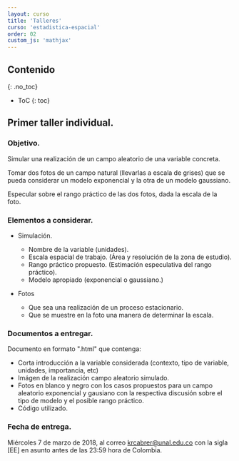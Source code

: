 ```yaml
---
layout: curso
title: 'Talleres'
curso: 'estadistica-espacial'
order: 02
custom_js: 'mathjax'
---
```


## Contenido
{: .no_toc}

* ToC
{: toc}

## Primer taller individual.

### Objetivo.

Simular una realización de un campo aleatorio de
una variable concreta.

Tomar dos fotos de un
campo natural (llevarlas a escala de grises)
que se pueda considerar un modelo exponencial y
la otra de un modelo gaussiano.

Especular sobre el rango práctico de las dos fotos,
dada la escala de la foto.



### Elementos a considerar.
  + Simulación.
    - Nombre de la variable (unidades).
    - Escala espacial de trabajo. (Área y resolución de la zona de estudio).
    - Rango práctico propuesto. (Estimación especulativa del rango práctico).
    - Modelo apropiado (exponencial o gaussiano.)

  + Fotos
    - Que sea una realización de un proceso estacionario.
    - Que se muestre en la foto una manera de determinar la escala.

### Documentos a entregar.

  Documento en formato ".html" que contenga:

  - Corta introducción a la variable considerada (contexto, tipo de variable,
    unidades, importancia, etc)      
  - Imágen de la realización campo aleatorio simulado.   
  - Fotos en blanco y negro con los casos propuestos
    para un campo aleatorio exponencial y
    gausiano con la respectiva discusión sobre el tipo de modelo y
    el posible rango práctico.
  - Código utilizado.  

### Fecha de entrega.

Miércoles 7 de marzo de 2018, al correo krcabrer@unal.edu.co con
la sigla [EE] en asunto antes de las 23:59 hora de Colombia.





<!---

## Contenido
{: .no_toc}

* ToC
{: toc}


## Primer taller en grupo.

### Objetivo.

Tomar en el mismo lugar del ejercicio anterior datos
de ruido y luminosidad durante un tiempo de 10 minutos.

### Actividades

- Se arman grupos de acuerdo al número de celulares que permitan
  tanto registrar como enviar los resultados por correo electrónico
  de la aplicación [Scientific Journal](https://play.google.com/store/apps/details?id=com.google.android.apps.forscience.whistlepunk&hl=es).

- Mientras se organizan los grupos, durante aproximadamente
  20 minutos, se toman los datos de ruido y luminosidad, en el
  mismo punto en donde se tomaron los datos de wifi y señal de celular.
  Esta toma de datos deberá ser simultánea con los demás grupos.

-  Se envían al correo krcabrer@unal.edu.co los integrantes del grupo
     junto con su correo electrónico y las coordenadas del punto de
     toma de la información perteneciente al grupo y las coordenadas
     del profesor.

- Una vez transcurridos los diez minutos, se envían los archivos  
  (luminosidad y ruido por aparte) al correo krcabrer@unal.edu.co,
  no olvidando escribir en asunto [EE].

### Documentos de entrega
- Dos archivos de datos: uno para ruido y otro para
  luminosidad.

### Fecha de entrega

  Viernes 24 de febrero de 2017 en hora de clase (6:00 am a 8:00 am)

## Taller individual

Se realizaron perforaciones en una mina de carbón en Sudáfrica.
De las perforaciones se midió el espesor de la capa de carbón (en metros),
la energía contenida (valor calorífico en Magajulios por tonelada),
contenido de ceniza (en porcentaje) y contenido de sulfuro (en porcentaje).
También se midió la altitud del techo de la capa de carbón (en metros).

Las siguientes son las bases de datos

- [Muestra 1](./datos/muestra1.csv)
- [Muestra 2](./datos/muestra2.csv)
- [Muestra 3](./datos/muestra3.csv)
- [Muestra 4](./datos/muestra4.csv)
- [Muestra 5](./datos/muestra5.csv)
- [Muestra 6](./datos/muestra6.csv)
- [Muestra 7](./datos/muestra7.csv)
- [Muestra 8](./datos/muestra8.csv)
- [Muestra 9](./datos/muestra9.csv)

Se pretende construir tanto un modelo de señal como me media, para la
variable asignada teniendo como candidatas las covariables, la altitud
y el espesor de la capa y las coordenadas.

Seleccionar la azar 40 datos y realizar toda la modelación.

Verificar con los 10 datos restantes el desempeño de los mejores modelos
obtenidos para la respectiva variable.

-->
